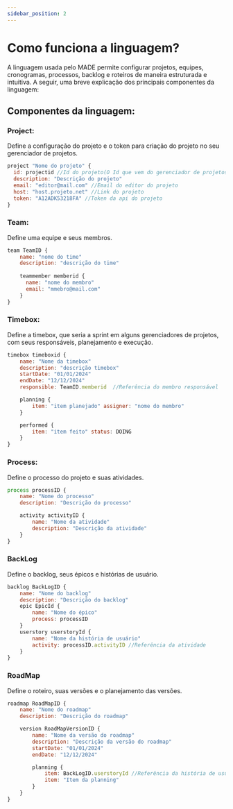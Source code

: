 ```yaml
---
sidebar_position: 2
---
```


# Como funciona a linguagem?

A linguagem usada pelo MADE permite configurar projetos, equipes, cronogramas, processos, backlog e roteiros de maneira estruturada e intuitiva. A seguir, uma breve explicação dos principais componentes da linguagem:

## Componentes da linguagem:

### Project:
Define a configuração do projeto e o token para criação do projeto no seu gerenciador de projetos.
```js
project "Nome do projeto" {
  id: projectid //Id do projeto(O Id que vem do gerenciador de projetos)
  description: "Descrição do projeto"
  email: "editor@mail.com" //Email do editor do projeto
  host: "host.projeto.net" //Link do projeto
  token: "A12ADK53218FA" //Token da api do projeto
}
```
### Team:
Define uma equipe e seus membros.
```js
team TeamID {
    name: "nome do time"
    description: "descrição do time"
    
    teammember memberid {
      name: "nome do membro" 
      email: "mmebro@mail.com"
    }
}
```

### Timebox:
Define a timebox, que seria a sprint em alguns gerenciadores de projetos, com seus responsáveis, planejamento e execução.
```js
timebox timeboxid {
    name: "Nome da timebox"
    description: "descrição timebox"
    startDate: "01/01/2024"
    endDate: "12/12/2024"
    responsible: TeamID.memberid  //Referência do membro responsável

    planning {
        item: "item planejado" assigner: "nome do membro"
    } 

    performed {
        item: "item feito" status: DOING
    }
}
```

### Process:
Define o processo do projeto e suas atividades.
```js
process processID {
    name: "Nome do processo"
    description: "Descrição do processo"

    activity activityID {
        name: "Nome da atividade"
        description: "Descrição da atividade"
    }
}
```

### BackLog
Define o backlog, seus épicos e histórias de usuário.
```js
backlog BackLogID {
    name: "Nome do backlog"
    description: "Descrição do backlog"
    epic EpicId {
        name: "Nome do épico"
        process: processID
    }
    userstory userstoryId {
        name: "Nome da história de usuário"
        activity: processID.activityID //Referência da atividade
    }
}
```

### RoadMap
Define o roteiro, suas versões e o planejamento das versões.
```js
roadmap RoadMapID {
    name: "Nome do roadmap"
    description: "Descrição do roadmap"

    version RoadMapVersionID {
        name: "Nome da versão do roadmap"
        description: "Descrição da versão do roadmap"
        startDate: "01/01/2024"
        endDate: "12/12/2024"

        planning {
            item: BackLogID.userstoryId //Referência da história de usuário
            item: "Item da planning"
        }
    }
}
```